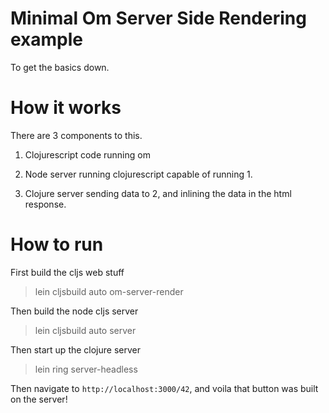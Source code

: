 # Minimal Om Server Side Rendering example

To get the basics down.

# How it works

There are 3 components to this.

1) Clojurescript code running om  

2) Node server running clojurescript capable of running 1.  

3) Clojure server sending data to 2, and inlining the data in the html response.

# How to run

First build the cljs web stuff  
> lein cljsbuild auto om-server-render

Then build the node cljs server  
> lein cljsbuild auto server

Then start up the clojure server  
> lein ring server-headless
  
Then navigate to `http://localhost:3000/42`, and voila that button was built on the server!

